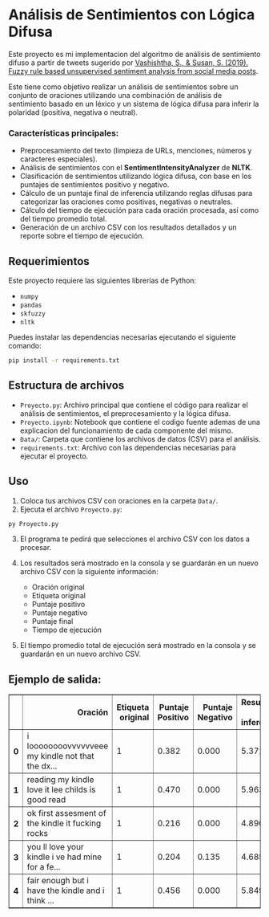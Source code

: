 # Análisis de Sentimientos con Lógica Difusa

Este proyecto es mi implementacion del algoritmo de análisis de sentimiento difuso a partir de tweets sugerido por [Vashishtha, S., & Susan, S. (2019). Fuzzy rule based unsupervised sentiment analysis from social media posts](https://www.researchgate.net/profile/Srishti-Vashishtha-2/publication/334622166_Fuzzy_Rule_based_Unsupervised_Sentiment_Analysis_from_Social_Media_Posts/links/5ece42174585152945149e5b/Fuzzy-Rule-based-Unsupervised-Sentiment-Analysis-from-Social-Media-Posts.pdf).

Este tiene como objetivo realizar un análisis de sentimientos sobre un conjunto de oraciones utilizando una combinación de análisis de sentimiento basado en un léxico y un sistema de lógica difusa para inferir la polaridad (positiva, negativa o neutral). 

### Características principales:
- Preprocesamiento del texto (limpieza de URLs, menciones, números y caracteres especiales).
- Análisis de sentimientos con el **SentimentIntensityAnalyzer** de **NLTK**.
- Clasificación de sentimientos utilizando lógica difusa, con base en los puntajes de sentimientos positivo y negativo.
- Cálculo de un puntaje final de inferencia utilizando reglas difusas para categorizar las oraciones como positivas, negativas o neutrales.
- Cálculo del tiempo de ejecución para cada oración procesada, así como del tiempo promedio total.
- Generación de un archivo CSV con los resultados detallados y un reporte sobre el tiempo de ejecución.

## Requerimientos

Este proyecto requiere las siguientes librerías de Python:

- `numpy`
- `pandas`
- `skfuzzy`
- `nltk`

Puedes instalar las dependencias necesarias ejecutando el siguiente comando:

```bash
pip install -r requirements.txt
```

## Estructura de archivos

- `Proyecto.py`: Archivo principal que contiene el código para realizar el análisis de sentimientos, el preprocesamiento y la lógica difusa. 
- `Proyecto.ipynb`: Notebook que contiene el codigo fuente ademas de una explicacion del funcionamiento de cada componente del mismo.
- `Data/`: Carpeta que contiene los archivos de datos (CSV) para el análisis.
- `requirements.txt`: Archivo con las dependencias necesarias para ejecutar el proyecto.

## Uso

1. Coloca tus archivos CSV con oraciones en la carpeta `Data/`.
2. Ejecuta el archivo `Proyecto.py`:

```bash
py Proyecto.py
```

3. El programa te pedirá que selecciones el archivo CSV con los datos a procesar.
4. Los resultados será mostrado en la consola y se guardarán en un nuevo archivo CSV con la siguiente información:
    - Oración original
    - Etiqueta original
    - Puntaje positivo
    - Puntaje negativo
    - Puntaje final
    - Tiempo de ejecución

5. El tiempo promedio total de ejecución será mostrado en la consola y se guardarán en un nuevo archivo CSV.

## Ejemplo de salida:
<div>
<style scoped>
    .dataframe tbody tr th:only-of-type {
        vertical-align: middle;
    }

    .dataframe tbody tr th {
        vertical-align: top;
    }

    .dataframe thead th {
        text-align: right;
    }
</style>
<table border="1" class="dataframe">
  <thead>
    <tr style="text-align: right;">
      <th></th>
      <th>Oración</th>
      <th>Etiqueta original</th>
      <th>Puntaje Positivo</th>
      <th>Puntaje Negativo</th>
      <th>Resultado de inferencia</th>
      <th>Tiempo Computo</th>
    </tr>
  </thead>
  <tbody>
    <tr>
      <th>0</th>
      <td>i loooooooovvvvvveee my kindle not that the dx...</td>
      <td>1</td>
      <td>0.382</td>
      <td>0.000</td>
      <td>5.371795</td>
      <td>0.002509</td>
    </tr>
    <tr>
      <th>1</th>
      <td>reading my kindle love it lee childs is good read</td>
      <td>1</td>
      <td>0.470</td>
      <td>0.000</td>
      <td>5.963203</td>
      <td>0.000000</td>
    </tr>
    <tr>
      <th>2</th>
      <td>ok first assesment of the kindle it fucking rocks</td>
      <td>1</td>
      <td>0.216</td>
      <td>0.000</td>
      <td>4.890017</td>
      <td>0.000999</td>
    </tr>
    <tr>
      <th>3</th>
      <td>you ll love your kindle i ve had mine for a fe...</td>
      <td>1</td>
      <td>0.204</td>
      <td>0.135</td>
      <td>4.685033</td>
      <td>0.001006</td>
    </tr>
    <tr>
      <th>4</th>
      <td>fair enough but i have the kindle and i think ...</td>
      <td>1</td>
      <td>0.456</td>
      <td>0.000</td>
      <td>5.849136</td>
      <td>0.000000</td>
    </tr>
  </tbody>
</table>
</div>
